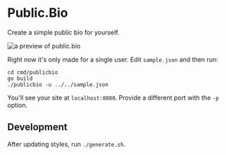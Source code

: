# Public.Bio

Create a simple public bio for yourself.

![a preview of public.bio](https://i.snap.as/A0hxIru.png)

Right now it's only made for a single user. Edit `sample.json` and then run:

```
cd cmd/publicbio
go build
./publicbio -u ../../sample.json
```

You'll see your site at `localhost:8080`. Provide a different port with the `-p` option.

## Development

After updating styles, run `./generate.sh`.
